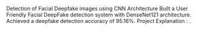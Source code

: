 Detection of Facial Deepfake images using CNN Architecture
Built a User Friendly Facial DeepFake detection system with DenseNet121 architecture.
Achieved a deepfake detection accuracy of 95.16%.
Project Explanation :
. 
